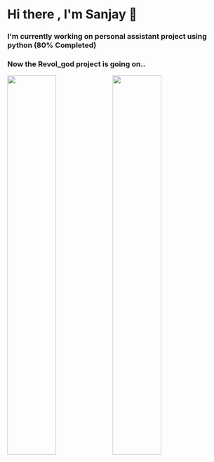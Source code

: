 # Hi there , I'm Sanjay 👋
### I'm currently working on personal assistant project using python (80% Completed)
### Now the Revol_god project is going on..

<img align="left" width="47%" src="https://github-readme-stats.vercel.app/api?username=Sanjay-bud&show_icons=true&theme=radical"/>

<img align="left" width="47%" src="https://github-readme-stats.vercel.app/api/top-langs/?username=Sanjay-bud"/>


